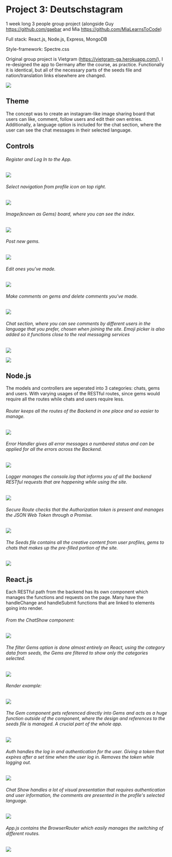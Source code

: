 # Project 3: Deutschstagram

1 week long 3 people group project (alongside Guy https://github.com/gaebar and Mia https://github.com/MiaLearnsToCode)

Full stack: React.js, Node.js, Express, MongoDB

Style-framework: Spectre.css

Original group project is Vietgram (https://vietgram-ga.herokuapp.com/), I re-designed the app to Germany after the course, as practice. Functionally it is identical, but all of the necessary parts of the seeds file and nation/translation links elsewhere are changed.

![](pics/destagram.png)

## Theme

The concept was to create an instagram-like image sharing board that users can like, comment, follow users and edit their own entries. Additionally, a language option is included for the chat section, where the user can see the chat messages in their selected language.

## Controls

###### Register and Log In to the App.

![](pics/login2.png)

###### Select navigation from profile icon on top right.

![](pics/dropdown.png)

###### Image(known as Gems) board, where you can see the index.

![](pics/index.png)

###### Post new gems.

![](pics/postgem.png)

###### Edit ones you've made.

![](pics/editgem.png)

###### Make comments on gems and delete comments you've made.

![](pics/commentdelete.png)

###### Chat section, where you can see comments by different users in the language that you prefer, chosen when joining the site. Emoji picker is also added so it functions close to the real messaging services

![](pics/chats.png)

![](pics/chat.png)


## Node.js

The models and controllers are seperated into 3 categories: chats, gems and users. With varying usages of the RESTful routes, since gems would require all the routes while chats and users require less.

###### Router keeps all the routes of the Backend in one place and so easier to manage.

![](pics/node/router.png)

###### Error Handler gives all error messages a numbered status and can be applied for all the errors across the Backend.

![](pics/node/errorhandler.png)

###### Logger manages the console.log that informs you of all the backend RESTful requests that are happening while using the site.

![](pics/node/logger.png)

###### Secure Route checks that the Authorization token is present and manages the JSON Web Token through a Promise.

![](pics/node/secureroute.png)

###### The Seeds file contains all the creative content from user profiles, gems to chats that makes up the pre-filled portion of the site.

![](pics/node/seeds.png)

## React.js

Each RESTful path from the backend has its own component which manages the functions and requests on the page. Many have the handleChange and handleSubmit functions that are linked to elements going into render.

###### From the ChatShow component:

![](pics/react/handles.png)

###### The filter Gems option is done almost entirely on React, using the category data from seeds, the Gems are filtered to show only the categories selected.

![](pics/react/filtergems.png)

###### Render example:

![](pics/react/filteronrender.png)

###### The Gem component gets referenced directly into Gems and acts as a huge function outside of the component, where the design and references to the seeds file is managed. A crucial part of the whole app.

![](pics/react/gem.png)

###### Auth handles the log in and authentication for the user. Giving a token that expires after a set time when the user log in. Removes the token while logging out.

![](pics/react/auth.png)

###### Chat Show handles a lot of visual presentation that requires authentication and user information, the comments are presented in the profile's selected language.

![](pics/react/commentdata.png)

###### App.js contains the BrowserRouter which easily manages the switching of different routes.

![](pics/react/browserrouter.png)
